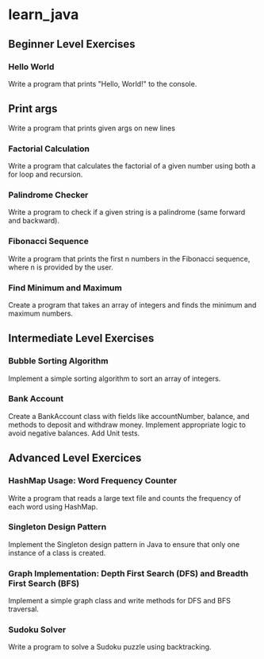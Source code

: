 # learn_java

## Beginner Level Exercises
### Hello World
Write a program that prints "Hello, World!" to the console.

## Print args
Write a program that prints given args on new lines

### Factorial Calculation
Write a program that calculates the factorial of a given number using both a for loop and recursion.

### Palindrome Checker
Write a program to check if a given string is a palindrome (same forward and backward).

### Fibonacci Sequence
Write a program that prints the first n numbers in the Fibonacci sequence, where n is provided by the user.

### Find Minimum and Maximum
Create a program that takes an array of integers and finds the minimum and maximum numbers.

## Intermediate Level Exercises
### Bubble Sorting Algorithm
Implement a simple sorting algorithm to sort an array of integers.

### Bank Account
Create a BankAccount class with fields like accountNumber, balance, and methods to deposit and withdraw money. Implement appropriate logic to avoid negative balances. Add Unit tests.

## Advanced Level Exercices
### HashMap Usage: Word Frequency Counter
Write a program that reads a large text file and counts the frequency of each word using HashMap.

### Singleton Design Pattern
Implement the Singleton design pattern in Java to ensure that only one instance of a class is created.

### Graph Implementation: Depth First Search (DFS) and Breadth First Search (BFS)
Implement a simple graph class and write methods for DFS and BFS traversal.

### Sudoku Solver
Write a program to solve a Sudoku puzzle using backtracking.